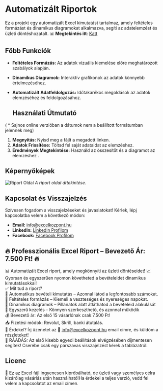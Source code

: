 # Automatizált Riportok

Ez a projekt egy automatizált Excel kimutatást tartalmaz, amely feltételes formázást és dinamikus diagramokat alkalmazva, segíti az adatelemzést és üzleti döntéshozatalt.
📊 **Megtekintés itt**: [Katt](https://neddy3-my.sharepoint.com/:x:/g/personal/282744_office365online_co/EZhaVAvk2yZJhAwWfRaEvO4BxoLJAdeDW2qecn2ffIPGZw?e=2fCeTP)

## Főbb Funkciók
- **Feltételes Formázás:** Az adatok vizuális kiemelése előre meghatározott szabályok alapján.
- **Dinamikus Diagramok:** Interaktív grafikonok az adatok könnyebb értelmezéséhez.
- **Automatizált Adatfeldolgozás:** Időtakarékos megoldások az adatok elemzéséhez és feldolgozásához.

  ## Használati Útmutató
( * Sajnos online verzióban a dátumok nem a beállított formátumban jelennek meg)
1. **Megnyitás:** Nyisd meg a fájlt a megadott linken.
2. **Adatok Frissítése:** Töltsd fel saját adataidat az elemzéshez.
3. **Eredmények Megtekintése:** Használd az összesítőt és a diagramot az elemzéshez .

## Képernyőképek
![Riport Oldal](https://github.com/Excelkozpont/Excel-Projektek/blob/main/kimutat%C3%A1s.png)
*A riport oldal áttekintése.*

## Kapcsolat és Visszajelzés
Szívesen fogadom a visszajelzéseket és javaslatokat! Kérlek, lépj kapcsolatba velem a következő módon:
- **Email:** [info@excelkozpont.hu](mailto:info@excelkozpont.hu)
- **LinkedIn:** [LinkedIn Profilom](https://www.linkedin.com/in/botond-lutean-994a6b34a/)
- **Facebook:** [Facebook Profilom](https://www.facebook.com/profile.php?id=61572595416358)

## 🔥 Professzionális Excel Riport – Bevezető Ár: 7.500 Ft! 🔥
📊 Automatizált Excel riport, amely megkönnyíti az üzleti döntéseidet!
📈 Gyorsan és egyszerűen nyomon követheted a bevételeidet dinamikus kimutatásokkal!  
✅ Mit tud a riport?  
🔹 Automatikus bevételi kimutatás – Azonnal látod a legfontosabb számokat.  
🔹 Feltételes formázás – Kiemeli a veszteséges és nyereséges napokat.  
🔹 Dinamikus diagramok – Pillanatok alatt átláthatod a bevételeid alakulását  
🔹 Egyszerű  kezelés – Könnyen szerkeszthető, és azonnal működik  
💰 Bevezető ár: Az első 15 vásárlónak csak 7.500 Ft!  
📥 Fizetési módok: Revolut, Skrill, banki átutalás.  
📩 Érdekel? Írj üzenetet az 📧 info@excelkozpont.hu email címre, és küldöm a részleteket!  
🎁 RÁADÁS:
Az első kisebb egyedi beállítások elvégzésében díjmentesen segítek! Cserébe csak egy párszavas visszajelzést kérek a táblázatról.

## Licenc

🔗 Ez az Excel fájl ingyenesen kipróbálható, de üzleti vagy személyes célra kizárólag vásárlás után használható!Ha érdekel a teljes verzió, vedd fel velem a kapcsolatot az email címen.
